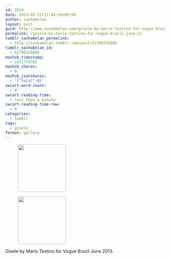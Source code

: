 ```yaml
---
id: 1534
date: 2013-05-31T11:04:26+00:00
author: sashabelan
layout: post
guid: http://www.sashabelan.com/gisele-by-mario-testino-for-vogue-brazil-june-2/
permalink: /gisele-by-mario-testino-for-vogue-brazil-june-2/
tumblr_sashabelan_permalink:
  - http://sashabelan.tumblr.com/post/51796335605
tumblr_sashabelan_id:
  - 51796335605
mashsb_timestamp:
  - 1471774701
mashsb_shares:
  - 0
mashsb_jsonshares:
  - '{"total":0}'
swcart-word-count:
  - 9
swcart-reading-time:
  - less then a minute
swcart-reading-time-raw:
  - 0
categories:
  - tumblr
tags:
  - gisele
format: gallery
---
```

<div id='gallery-413' class='gallery galleryid-1534 gallery-columns-3 gallery-size-thumbnail'>
  <figure class='gallery-item'> 
  
  <div class='gallery-icon portrait'>
    <a href='http://www.sashabelan.ru/gisele-by-mario-testino-for-vogue-brazil-june-2/attachment/1535/'><img width="150" height="150" src="http://www.sashabelan.ru/wp-content/uploads/2013/05/tumblr_mnntffLSHX1qarj97o1_1280-150x150.jpg" class="attachment-thumbnail size-thumbnail" alt="" /></a>
  </div></figure><figure class='gallery-item'> 
  
  <div class='gallery-icon portrait'>
    <a href='http://www.sashabelan.ru/gisele-by-mario-testino-for-vogue-brazil-june-2/attachment/1536/'><img width="150" height="150" src="http://www.sashabelan.ru/wp-content/uploads/2013/05/tumblr_mnntffLSHX1qarj97o2_1280-150x150.jpg" class="attachment-thumbnail size-thumbnail" alt="" /></a>
  </div></figure>
</div>

Gisele by Mario Testino for Vogue Brazil June 2013.